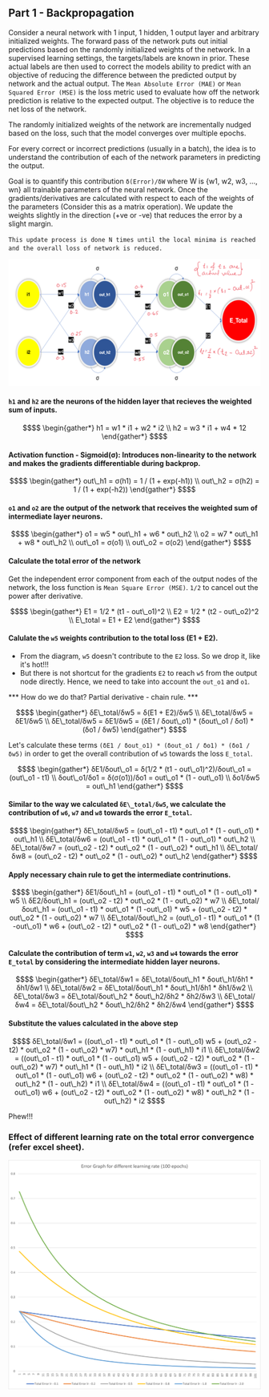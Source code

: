 ## Part 1 - Backpropagation

Consider a neural network with 1 input, 1 hidden, 1 output layer and arbitrary initialized weights.
The forward pass of the network puts out initial predictions based on the randomly initialized weights of the network.
In a supervised learning settings, the targets/labels are known in prior. These actual labels are then used to correct the models ability to predict with an objective of reducing the difference between the predicted output by network and the actual output. The `Mean Absolute Error (MAE)` or `Mean Squared Error (MSE)` is the loss metric used to evaluate how off the network prediction is relative to the expected output. 
The objective is to reduce the net loss of the network. 

The randomly initialized weights of the network are incrementally nudged based on the loss, such that the model converges over multiple epochs.

For every correct or incorrect predictions (usually in a batch), the idea is to understand the contribution of each of the network parameters in predicting the output. 

Goal is to quantify this contribution
`δ(Error)/δW` where W is {w1, w2, w3, ..., wn} all trainable parameters of the neural network.
Once the gradients/derivatives are calculated with respect to each of the weights of the parameters (Consider this as a matrix operation). We update the weights slightly in the direction (+ve or -ve) that reduces the error by a slight margin.

`This update process is done N times until the local minima is reached and the overall loss of network is reduced.`


![image info](/images/nn.png)


#### `h1` and `h2` are the neurons of the hidden layer that recieves the weighted sum of inputs.
```math
$$
\begin{gather*}
h1 = w1 * i1 + w2 * i2 \\
h2 = w3 * i1 + w4 * 12
\end{gather*}
$$
```


#### Activation function - Sigmoid(σ): Introduces non-linearity to the network and makes the gradients differentiable during backprop.
```math
$$
\begin{gather*}
out\_h1 = σ(h1) = 1 / (1 + exp(-h1)) \\
out\_h2 = σ(h2) = 1 / (1 + exp(-h2))
\end{gather*}
$$
```


#### `o1` and `o2` are the output of the network that receives the weighted sum of intermediate layer neurons.
```math
$$
\begin{gather*}
o1 = w5 * out\_h1 + w6 * out\_h2 \\
o2 = w7 * out\_h1 + w8 * out\_h2 \\
out\_o1 = σ(o1) \\
out\_o2 = σ(o2)
\end{gather*}
$$
```


#### Calculate the total error of the network
Get the independent error component from each of the output nodes of the network, the loss function is `Mean Square Error (MSE)`. `1/2` to cancel out the power after derivative.
```math
$$
\begin{gather*}
E1 = 1/2 * (t1 - out\_o1)^2 \\
E2 = 1/2 * (t2 - out\_o2)^2 \\
E\_total = E1 + E2
\end{gather*}
$$
```


#### Calulate the `w5` weights contribution to the total loss (E1 + E2).

-   From the diagram, `w5` doesn't contribute to the `E2` loss. So we drop it, like it's hot!!!
-   But there is not shortcut for the gradients `E2` to reach `w5` from the output node directly. Hence, we need to take into account the `out_o1` and `o1`.

*** How do we do that? Partial derivative - chain rule. ***

```math
$$
\begin{gather*}
δE\_total/δw5 = δ(E1 + E2)/δw5 \\
δE\_total/δw5 = δE1/δw5 \\
δE\_total/δw5 = δE1/δw5 = (δE1 / δout\_o1) * (δout\_o1 / δo1) * (δo1 / δw5)
\end{gather*}
$$
```


Let's calculate these terms `(δE1 / δout_o1) * (δout_o1 / δo1) * (δo1 / δw5)` in order to get the overall contribution of `w5` towards the loss `E_total`.

```math
$$
\begin{gather*}
δE1/δout\_o1 = δ(1/2 * (t1 - out\_o1)^2)/δout\_o1 = (out\_o1 - t1) \\
δout\_o1/δo1 = δ(σ(o1))/δo1 = out\_o1 * (1 - out\_o1) \\
δo1/δw5 = out\_h1
\end{gather*}
$$
```


#### Similar to the way we calculated `δE\_total/δw5`, we calculate the contribution of `w6`, `w7` and `w8` towards the error `E_total`.
```math
$$
\begin{gather*}
δE\_total/δw5 = (out\_o1 - t1) * out\_o1 * (1 - out\_o1) * out\_h1 \\
δE\_total/δw6 = (out\_o1 - t1) * out\_o1 * (1 - out\_o1) * out\_h2 \\
δE\_total/δw7 = (out\_o2 - t2) * out\_o2 * (1 - out\_o2) * out\_h1 \\
δE\_total/δw8 = (out\_o2 - t2) * out\_o2 * (1 - out\_o2) * out\_h2
\end{gather*}
$$
```


#### Apply necessary chain rule to get the intermediate contrinutions.
```math
$$
\begin{gather*}
δE1/δout\_h1 = (out\_o1 - t1) * out\_o1 * (1 - out\_o1) * w5 \\
δE2/δout\_h1 = (out\_o2 - t2) * out\_o2 * (1 - out\_o2) * w7 \\
δE\_total/δout\_h1 = (out\_o1 - t1) * out\_o1 * (1 -out\_o1) * w5 + (out\_o2 - t2) * out\_o2 * (1 - out\_o2) * w7 \\
δE\_total/δout\_h2 = (out\_o1 - t1) * out\_o1 * (1 -out\_o1) * w6 + (out\_o2 - t2) * out\_o2 * (1 - out\_o2) * w8
\end{gather*}
$$
```


#### Calculate the contribution of term `w1`, `w2`, `w3` and `w4` towards the error `E_total` by considering the intermediate hidden layer neurons.
```math
$$
\begin{gather*}
δE\_total/δw1 = δE\_total/δout\_h1 * δout\_h1/δh1 * δh1/δw1 \\
δE\_total/δw2 = δE\_total/δout\_h1 * δout\_h1/δh1 * δh1/δw2 \\
δE\_total/δw3 = δE\_total/δout\_h2 * δout\_h2/δh2 * δh2/δw3 \\
δE\_total/δw4 = δE\_total/δout\_h2 * δout\_h2/δh2 * δh2/δw4
\end{gather*}
$$
```


#### Substitute the values calculated in the above step
```math
$$
δE\_total/δw1 = ((out\_o1 - t1) * out\_o1 * (1 - out\_o1) w5 + (out\_o2 - t2) * out\_o2 * (1 - out\_o2) * w7) * out\_h1 * (1 - out\_h1) * i1 \\
δE\_total/δw2 = ((out\_o1 - t1) * out\_o1 * (1 - out\_o1) w5 + (out\_o2 - t2) * out\_o2 * (1 - out\_o2) * w7) * out\_h1 * (1 - out\_h1) * i2 \\
δE\_total/δw3 = ((out\_o1 - t1) * out\_o1 * (1 - out\_o1) w6 + (out\_o2 - t2) * out\_o2 * (1 - out\_o2) * w8) * out\_h2 * (1 - out\_h2) * i1 \\
δE\_total/δw4 = ((out\_o1 - t1) * out\_o1 * (1 - out\_o1) w6 + (out\_o2 - t2) * out\_o2 * (1 - out\_o2) * w8) * out\_h2 * (1 - out\_h2) * i2
$$
```

Phew!!!



### Effect of different learning rate on the total error convergence (refer excel sheet).

<p>
    <img src="/images/learning_rate.png" alt="drawing" width="1024"/>
</p>